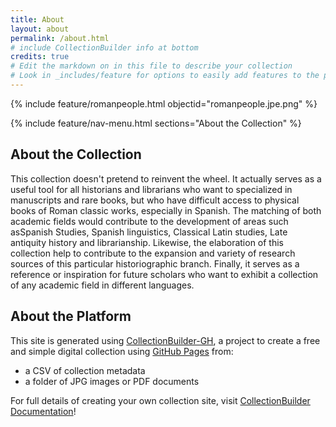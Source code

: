 ```yaml
---
title: About
layout: about
permalink: /about.html
# include CollectionBuilder info at bottom
credits: true
# Edit the markdown on in this file to describe your collection
# Look in _includes/feature for options to easily add features to the page
---
```


{% include feature/romanpeople.html objectid="romanpeople.jpe.png" %}

{% include feature/nav-menu.html sections="About the Collection" %}

## About the Collection
   This collection doesn't pretend to reinvent the wheel. It actually serves  as a useful tool for all historians and librarians who want to specialized in manuscripts and rare books, but who have  difficult access to physical books of Roman classic works, especially in Spanish. The matching of  both academic fields would contribute to the development of areas such asSpanish Studies, Spanish linguistics, Classical Latin studies, Late antiquity history and librarianship. Likewise, the elaboration of this collection help to contribute to the expansion  and variety of research sources of this particular historiographic branch. Finally, it serves  as a reference or inspiration for future scholars who want to exhibit a collection of any academic field in different languages.

## About the Platform

This site is generated using [CollectionBuilder-GH](https://collectionbuilding.github.io/gh/), a project to create a free and simple digital collection using [GitHub Pages](https://pages.github.com/) from: 

- a CSV of collection metadata
- a folder of JPG images or PDF documents

For full details of creating your own collection site, visit [CollectionBuilder Documentation](https://collectionbuilder.github.io/cb-docs/)!

